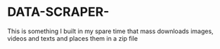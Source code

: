 # DATA-SCRAPER-
This is something I built in my spare time that mass downloads images, videos and texts and places them in a zip file 
